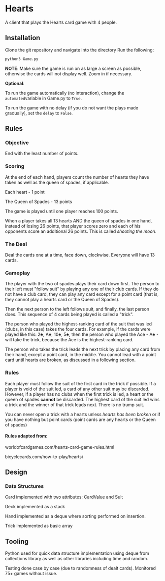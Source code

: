# Hearts

A client that plays the Hearts card game with 4 people.

## Installation

Clone the git repository and navigate into the directory
Run the following:
```python
python3 Game.py
```

**NOTE**: Make sure the game is run on as large a screen as possible, otherwise the cards will not display well. Zoom in if necessary.

**Optional**: 

To run the game automatically (no interaction), change the ```automated```variable in Game.py to ```True```.

To run the game with no delay (if you do not want the plays made gradually), set the ```delay``` to ```False```.

## Rules

### Objective
End with the least number of points.

### Scoring
At the end of each hand, players count the number of hearts they have taken as well as the queen of spades, if applicable. 

Each heart - 1 point

The Queen of Spades - 13 points

The game is played until one player reaches 100 points.

When a player takes all 13 hearts AND the queen of spades in one hand, instead of losing 26 points, that player scores zero and each of his opponents score an additional 26 points. This is called *shooting the moon*.

### The Deal

Deal the cards one at a time, face down, clockwise. Everyone will have 13 cards.

### Gameplay

The player with the two of spades plays their card down first. The person to their left must "follow suit" by playing any one of their club cards. If they do not have a club card, they can play any card except for a point card (that is, they cannot play a hearts card or the Queen of Spades).

Then the next person to the left follows suit, and finally, the last person does. This sequence of 4 cards being played is called a "trick".

The person who played the highest-ranking card of the suit that was led (clubs, in this case) takes the four cards. For example, if the cards were played like this: 2♣, A♣, 10♣, 5♣, then the person who played the Ace - A♣ - will take the trick, because the Ace is the highest-ranking card.

The person who takes the trick leads the next trick by placing any card from their hand, except a point card, in the middle. You cannot lead with a point card until hearts are broken, as discussed in a following section.

### Rules

Each player must follow the suit of the first card in the trick if possible. If a player is void of the suit led, a card of any other suit may be discarded. However, if a player has no clubs when the first trick is led, a heart or the queen of spades **cannot** be discarded. The highest card of the suit led wins a trick and the winner of that trick leads next. There is no trump suit.

You can never open a trick with a hearts unless *hearts has been broken* or if you have nothing but point cards (point cards are any hearts or the Queen of spades)

#### Rules adapted from:

worldofcardgames.com/hearts-card-game-rules.html

bicyclecards.com/how-to-play/hearts/

## Design

### Data Structures
Card implemented with two attributes: CardValue and Suit

Deck implemented as a stack

Hand implemented as a deque where sorting performed on insertion.

Trick implemented as basic array

## Tooling

Python used for quick data structure implementation using deque from collections library as well as other libraries including time and random.

Testing done case by case (due to randomness of dealt cards). Monitored 75+ games without issue.